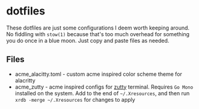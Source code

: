 # dotfiles

These dotfiles are just some configurations I deem worth keeping around.
No fiddling with `stow(1)` because that's too much overhead for something you do once in a blue moon. Just copy and paste files as needed.

## Files
- acme\_alacitty.toml - custom acme inspired color scheme theme for alacritty
- acme\_zutty - acme inspired configs for [zutty](https://tomscii.sig7.se/zutty/) terminal. Requires `Go Mono` installed on the system. Add to the end of `~/.Xresources`, and then run `xrdb -merge ~/.Xresources` for changes to apply
